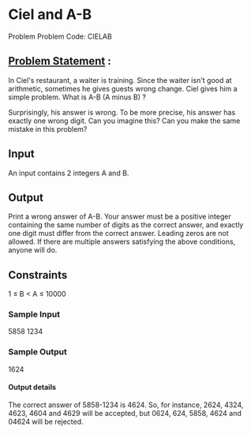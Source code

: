 # Ciel and A-B 
Problem Problem Code: CIELAB

## [Problem Statement](https://www.codechef.com/problems/CIELAB) :
  
In Ciel's restaurant, a waiter is training. Since the waiter isn't good at arithmetic, sometimes he gives guests wrong change. Ciel gives him a simple problem. What is A-B (A minus B) ?

Surprisingly, his answer is wrong. To be more precise, his answer has exactly one wrong digit. Can you imagine this? Can you make the same mistake in this problem?

## Input
An input contains 2 integers A and B.

## Output
Print a wrong answer of A-B. Your answer must be a positive integer containing the same number of digits as the correct answer, and exactly one digit must differ from the correct answer. Leading zeros are not allowed. If there are multiple answers satisfying the above conditions, anyone will do.

## Constraints
1 ≤ B < A ≤ 10000

### Sample Input

5858 1234

### Sample Output

1624

#### Output details

The correct answer of 5858-1234 is 4624. So, for instance, 2624, 4324, 4623, 4604 and 4629 will be accepted, but 0624, 624, 5858, 4624 and 04624 will be rejected.
